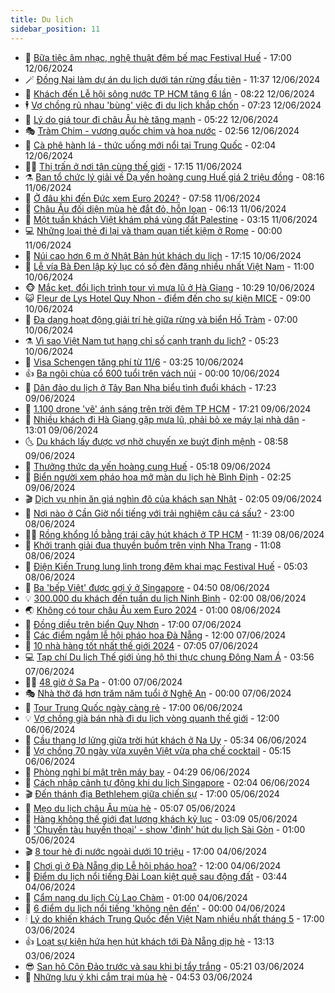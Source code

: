 ```yaml
---
title: Du lịch
sidebar_position: 11
---
```


<!-- vnexpress-du-lich:START -->
- 💂 [Bữa tiệc âm nhạc, nghệ thuật đêm bế mạc Festival Huế](https://vnexpress.net/bua-tiec-am-nhac-nghe-thuat-dem-be-mac-festival-hue-4757629.html) - 17:00 12/06/2024
- 🪄 [Đồng Nai làm dự án du lịch dưới tán rừng đầu tiên](https://vnexpress.net/dong-nai-lam-du-an-du-lich-duoi-tan-rung-dau-tien-4757552.html) - 11:37 12/06/2024
- 🦅 [Khách đến Lễ hội sông nước TP HCM tăng 6 lần](https://vnexpress.net/khach-den-le-hoi-song-nuoc-tp-hcm-tang-6-lan-4757453.html) - 08:22 12/06/2024
- 🕴 [Vợ chồng rủ nhau &#39;bùng&#39; việc đi du lịch khắp chốn](https://vnexpress.net/vo-chong-ru-nhau-bung-viec-di-du-lich-khap-chon-4757191.html) - 07:23 12/06/2024
- 👀 [Lý do giá tour đi châu Âu hè tăng mạnh](https://vnexpress.net/ly-do-gia-tour-di-chau-au-he-tang-manh-4757199.html) - 05:22 12/06/2024
- 🎭 [Tràm Chim - vương quốc chim và hoa nước](https://vnexpress.net/tram-chim-vuong-quoc-chim-va-hoa-nuoc-4757054.html) - 02:56 12/06/2024
- 🦒 [Cà phê hành lá - thức uống mới nổi tại Trung Quốc](https://vnexpress.net/ca-phe-hanh-la-thuc-uong-moi-noi-tai-trung-quoc-4756971.html) - 02:04 12/06/2024
- 👨‍🏫 [Thị trấn ở nơi tận cùng thế giới](https://vnexpress.net/thi-tran-o-noi-tan-cung-the-gioi-4756858.html) - 17:15 11/06/2024
- ⚗️ [Ban tổ chức lý giải về Dạ yến hoàng cung Huế giá 2 triệu đồng](https://vnexpress.net/ban-to-chuc-ly-giai-ve-da-yen-hoang-cung-hue-gia-2-trieu-dong-4756922.html) - 08:16 11/06/2024
- 🥸 [Ở đâu khi đến Đức xem Euro 2024?](https://vnexpress.net/o-dau-khi-den-duc-xem-euro-2024-4756604.html) - 07:58 11/06/2024
- 🤠 [Châu Âu đối diện mùa hè đắt đỏ, hỗn loạn](https://vnexpress.net/chau-au-doi-dien-mua-he-dat-do-hon-loan-4756796.html) - 06:13 11/06/2024
- 🚀 [Một tuần khách Việt khám phá vùng đất Palestine](https://vnexpress.net/mot-tuan-khach-viet-kham-pha-vung-dat-palestine-4754777.html) - 03:15 11/06/2024
- 💻 [Những loại thẻ đi lại và tham quan tiết kiệm ở Rome](https://vnexpress.net/nhung-loai-the-di-lai-va-tham-quan-tiet-kiem-o-rome-4754766.html) - 00:00 11/06/2024
- 💼 [Núi cao hơn 6 m ở Nhật Bản hút khách du lịch](https://vnexpress.net/nui-cao-hon-6-m-o-nhat-ban-hut-khach-du-lich-4756416.html) - 17:15 10/06/2024
- 🤡 [Lễ vía Bà Đen lập kỷ lục có số đèn đăng nhiều nhất Việt Nam](https://vnexpress.net/le-via-ba-den-lap-ky-luc-co-so-den-dang-nhieu-nhat-viet-nam-4756516.html) - 11:00 10/06/2024
- 🐵 [Mắc kẹt, đổi lịch trình tour vì mưa lũ ở Hà Giang](https://vnexpress.net/mac-ket-doi-lich-trinh-tour-vi-mua-lu-o-ha-giang-4756549.html) - 10:29 10/06/2024
- 😺 [Fleur de Lys Hotel Quy Nhon - điểm đến cho sự kiện MICE](https://vnexpress.net/fleur-de-lys-hotel-quy-nhon-diem-den-cho-su-kien-mice-4755745.html) - 09:00 10/06/2024
- 🌈 [Đa dạng hoạt động giải trí hè giữa rừng và biển Hồ Tràm](https://vnexpress.net/da-dang-hoat-dong-giai-tri-he-giua-rung-va-bien-ho-tram-4755578.html) - 07:00 10/06/2024
- ⚗️ [Vì sao Việt Nam tụt hạng chỉ số cạnh tranh du lịch?](https://vnexpress.net/vi-sao-viet-nam-tut-hang-chi-so-canh-tranh-du-lich-4754227.html) - 05:23 10/06/2024
- 👀 [Visa Schengen tăng phí từ 11/6](https://vnexpress.net/visa-schengen-tang-phi-tu-11-6-4756366.html) - 03:25 10/06/2024
- 👍 [Ba ngôi chùa cổ 600 tuổi trên vách núi](https://vnexpress.net/ba-ngoi-chua-co-600-tuoi-tren-vach-nui-4754788.html) - 00:00 10/06/2024
- 💄 [Dân đảo du lịch ở Tây Ban Nha biểu tình đuổi khách](https://vnexpress.net/dan-dao-du-lich-o-tay-ban-nha-bieu-tinh-duoi-khach-4756135.html) - 17:23 09/06/2024
- 🥷 [1.100 drone &#39;vẽ&#39; ánh sáng trên trời đêm TP HCM](https://vnexpress.net/1-100-drone-ve-anh-sang-tren-troi-dem-tp-hcm-4756271.html) - 17:21 09/06/2024
- 📝 [Nhiều khách đi Hà Giang gặp mưa lũ, phải bỏ xe máy lại nhà dân](https://vnexpress.net/nhieu-khach-di-ha-giang-gap-mua-lu-phai-bo-xe-may-lai-nha-dan-4756250.html) - 13:01 09/06/2024
- 🌜 [Du khách lấy được vợ nhờ chuyến xe buýt định mệnh](https://vnexpress.net/du-khach-lay-duoc-vo-nho-chuyen-xe-buyt-dinh-menh-4755975.html) - 08:58 09/06/2024
- 📝 [Thưởng thức dạ yến hoàng cung Huế](https://vnexpress.net/thuong-thuc-da-yen-hoang-cung-hue-4756123.html) - 05:18 09/06/2024
- 🧰 [Biển người xem pháo hoa mở màn du lịch hè Bình Định](https://vnexpress.net/bien-nguoi-xem-phao-hoa-mo-man-du-lich-he-binh-dinh-4756103.html) - 02:25 09/06/2024
- 🎬 [Dịch vụ nhịn ăn giá nghìn đô của khách sạn Nhật](https://vnexpress.net/dich-vu-nhin-an-gia-nghin-do-cua-khach-san-nhat-4756025.html) - 02:05 09/06/2024
- 🧐 [Nơi nào ở Cần Giờ nổi tiếng với trải nghiệm câu cá sấu?](https://vnexpress.net/noi-nao-o-can-gio-noi-tieng-voi-trai-nghiem-cau-ca-sau-4755915.html) - 23:00 08/06/2024
- 👨‍🏫 [Rồng khổng lồ bằng trái cây hút khách ở TP HCM](https://vnexpress.net/rong-khong-lo-bang-trai-cay-hut-khach-o-tp-hcm-4756012.html) - 11:39 08/06/2024
- 🦣 [Khởi tranh giải đua thuyền buồm trên vịnh Nha Trang](https://vnexpress.net/khoi-tranh-giai-dua-thuyen-buom-tren-vinh-nha-trang-4756002.html) - 11:08 08/06/2024
- 🌋 [Điện Kiến Trung lung linh trong đêm khai mạc Festival Huế](https://vnexpress.net/dien-kien-trung-lung-linh-trong-dem-khai-mac-festival-hue-4755799.html) - 05:03 08/06/2024
- 🦄 [Ba &#39;bếp Việt&#39; được gợi ý ở Singapore](https://vnexpress.net/ba-bep-viet-duoc-goi-y-o-singapore-4755605.html) - 04:50 08/06/2024
- 💡 [300.000 du khách đến tuần du lịch Ninh Bình](https://vnexpress.net/300-000-du-khach-den-tuan-du-lich-ninh-binh-4754550.html) - 02:00 08/06/2024
- 🌏 [Không có tour châu Âu xem Euro 2024](https://vnexpress.net/khong-co-tour-chau-au-xem-euro-2024-4754758.html) - 01:00 08/06/2024
- 💂 [Đồng diều trên biển Quy Nhơn](https://vnexpress.net/dong-dieu-tren-bien-quy-nhon-4755778.html) - 17:00 07/06/2024
- 🤩 [Các điểm ngắm lễ hội pháo hoa Đà Nẵng](https://vnexpress.net/cac-diem-ngam-le-hoi-phao-hoa-da-nang-4755560.html) - 12:00 07/06/2024
- 💪 [10 nhà hàng tốt nhất thế giới 2024](https://vnexpress.net/10-nha-hang-tot-nhat-the-gioi-2024-4755450.html) - 07:05 07/06/2024
- 💻 [Tạp chí Du lịch Thế giới ủng hộ thị thực chung Đông Nam Á](https://vnexpress.net/tap-chi-du-lich-the-gioi-ung-ho-thi-thuc-chung-dong-nam-a-4755467.html) - 03:56 07/06/2024
- 🧑‍💻 [48 giờ ở Sa Pa](https://vnexpress.net/48-gio-o-sa-pa-4754789.html) - 01:00 07/06/2024
- 🎭 [Nhà thờ đá hơn trăm năm tuổi ở Nghệ An](https://vnexpress.net/nha-tho-da-hon-tram-nam-tuoi-o-nghe-an-4754859.html) - 00:00 07/06/2024
- 🧐 [Tour Trung Quốc ngày càng rẻ](https://vnexpress.net/tour-trung-quoc-ngay-cang-re-4754077.html) - 17:00 06/06/2024
- 💡 [Vợ chồng già bán nhà đi du lịch vòng quanh thế giới](https://vnexpress.net/vo-chong-gia-ban-nha-di-du-lich-vong-quanh-the-gioi-4754995.html) - 12:00 06/06/2024
- 🌊 [Cầu thang lơ lửng giữa trời hút khách ở Na Uy](https://vnexpress.net/cau-thang-lo-lung-giua-troi-hut-khach-o-na-uy-4754957.html) - 05:34 06/06/2024
- 🎃 [Vợ chồng 70 ngày vừa xuyên Việt vừa pha chế cocktail](https://vnexpress.net/vo-chong-70-ngay-vua-xuyen-viet-vua-pha-che-cocktail-4746958.html) - 05:15 06/06/2024
- 🧠 [Phòng nghỉ bí mật trên máy bay](https://vnexpress.net/phong-nghi-bi-mat-tren-may-bay-4754925.html) - 04:29 06/06/2024
- 💄 [Cách nhập cảnh tự động khi du lịch Singapore](https://vnexpress.net/cach-nhap-canh-tu-dong-khi-du-lich-singapore-4754311.html) - 02:04 06/06/2024
- 🎬 [Đến thánh địa Bethlehem giữa chiến sự](https://vnexpress.net/den-thanh-dia-bethlehem-giua-chien-su-4754366.html) - 17:00 05/06/2024
- 🐻 [Mẹo du lịch châu Âu mùa hè](https://vnexpress.net/meo-du-lich-chau-au-mua-he-4754109.html) - 05:07 05/06/2024
- 🌝 [Hàng không thế giới đạt lượng khách kỷ lục](https://vnexpress.net/hang-khong-the-gioi-dat-luong-khach-ky-luc-4754001.html) - 03:09 05/06/2024
- 🤩 [&#39;Chuyến tàu huyền thoại&#39; - show &#39;đinh&#39; hút du lịch Sài Gòn](https://vnexpress.net/chuyen-tau-huyen-thoai-show-dinh-hut-du-lich-sai-gon-4753729.html) - 01:00 05/06/2024
- 🎬 [8 tour hè đi nước ngoài dưới 10 triệu](https://vnexpress.net/8-tour-he-di-nuoc-ngoai-duoi-10-trieu-4751863.html) - 17:00 04/06/2024
- 🦩 [Chơi gì ở Đà Nẵng dịp Lễ hội pháo hoa?](https://vnexpress.net/choi-gi-o-da-nang-dip-le-hoi-phao-hoa-4750941.html) - 12:00 04/06/2024
- 🦍 [Điểm du lịch nổi tiếng Đài Loan kiệt quệ sau động đất](https://vnexpress.net/diem-du-lich-noi-tieng-dai-loan-kiet-que-sau-dong-dat-4753785.html) - 03:44 04/06/2024
- 👀 [Cẩm nang du lịch Cù Lao Chàm](https://vnexpress.net/cam-nang-du-lich-cu-lao-cham-4751193.html) - 01:00 04/06/2024
- 🧰 [6 điểm du lịch nổi tiếng &#39;không nên đến&#39;](https://vnexpress.net/6-diem-du-lich-noi-tieng-khong-nen-den-4753713.html) - 00:00 04/06/2024
- 🕯 [Lý do khiến khách Trung Quốc đến Việt Nam nhiều nhất tháng 5](https://vnexpress.net/ly-do-khien-khach-trung-quoc-den-viet-nam-nhieu-nhat-thang-5-4753661.html) - 17:00 03/06/2024
- 👍 [Loạt sự kiện hứa hẹn hút khách tới Đà Nẵng dịp hè](https://vnexpress.net/loat-su-kien-hua-hen-hut-khach-toi-da-nang-dip-he-4753890.html) - 13:13 03/06/2024
- 😎 [San hô Côn Đảo trước và sau khi bị tẩy trắng](https://vnexpress.net/san-ho-con-dao-truoc-va-sau-khi-bi-tay-trang-4753246.html) - 05:21 03/06/2024
- 🐘 [Những lưu ý khi cắm trại mùa hè](https://vnexpress.net/nhung-luu-y-khi-cam-trai-mua-he-4751787.html) - 04:53 03/06/2024<!-- vnexpress-du-lich:END -->
